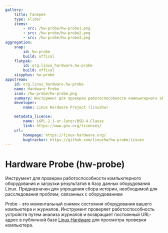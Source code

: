```yaml
---
gallery:
    title: Галерея
    type: slider
    items:
        - src: /hw-probe/hw-probe1.png
        - src: /hw-probe/hw-probe2.png
        - src: /hw-probe/hw-probe3.png
aggregation:
    snap:
        id: hw-probe
        build: offical
    flatpak: 
        id: org.linux_hardware.hw-probe
        build: offical
    sisyphus: hw-probe
appstream:
    id: org.linux_hardware.hw-probe
    name: Hardware Probe
    icon: /hw-probe/hw-probe.png
    summary: Инструмент для проверки работоспособности компьютерного оборудования и загрузки результатов в базу данных оборудования Linux
    developer:
        name: Linux Hardware Project (linuxhw)

    metadata_license:
        name: LGPL-2.1-or-later/BSD-4-Clause
        link: https://www.gnu.org/licenses/
    url:
        homepage: https://linux-hardware.org/
        bugtracker: https://github.com/linuxhw/hw-probe/issues
---
```


# Hardware Probe (hw-probe)

Инструмент для проверки работоспособности компьютерного оборудования и загрузки результатов в базу данных оборудования Linux. Предназначен для упрощения сбора истории, необходимой
для расследования проблем, связанных с оборудованием

Probe - это моментальный снимок состояния оборудования вашего компьютера и журналов. Инструмент проверяет работоспособность устройств путем анализа журналов и возвращает постоянный URL-адрес в публичной базе [Linux Hardware](https://linux-hardware.org/) для просмотра проверки компьютера.

<AGWGallery />

<!--@include: @apps/_parts/install/content-repo.md-->
<!--@include: @apps/_parts/install/content-flatpak.md-->
<!--@include: @apps/_parts/install/content-snap.md-->


